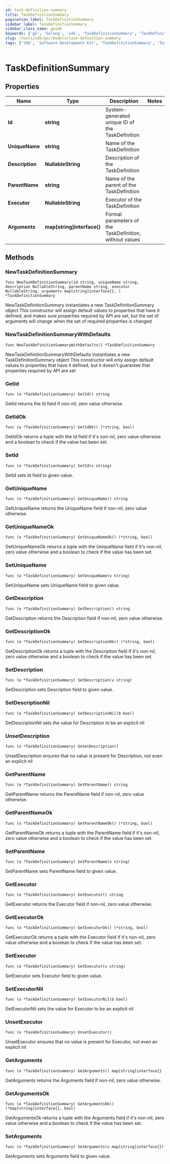 ```yaml
---
id: task-definition-summary
title: TaskDefinitionSummary
pagination_label: TaskDefinitionSummary
sidebar_label: TaskDefinitionSummary
sidebar_class_name: gosdk
keywords: ['go', 'Golang', 'sdk', 'TaskDefinitionSummary', 'TaskDefinitionSummary'] 
slug: /tools/sdk/go//models/task-definition-summary
tags: ['SDK', 'Software Development Kit', 'TaskDefinitionSummary', 'TaskDefinitionSummary']
---
```


# TaskDefinitionSummary

## Properties

Name | Type | Description | Notes
------------ | ------------- | ------------- | -------------
**Id** | **string** | System-generated unique ID of the TaskDefinition | 
**UniqueName** | **string** | Name of the TaskDefinition | 
**Description** | **NullableString** | Description of the TaskDefinition | 
**ParentName** | **string** | Name of the parent of the TaskDefinition | 
**Executor** | **NullableString** | Executor of the TaskDefinition | 
**Arguments** | **map[string]interface{}** | Formal parameters of the TaskDefinition, without values | 

## Methods

### NewTaskDefinitionSummary

`func NewTaskDefinitionSummary(id string, uniqueName string, description NullableString, parentName string, executor NullableString, arguments map[string]interface{}, ) *TaskDefinitionSummary`

NewTaskDefinitionSummary instantiates a new TaskDefinitionSummary object
This constructor will assign default values to properties that have it defined,
and makes sure properties required by API are set, but the set of arguments
will change when the set of required properties is changed

### NewTaskDefinitionSummaryWithDefaults

`func NewTaskDefinitionSummaryWithDefaults() *TaskDefinitionSummary`

NewTaskDefinitionSummaryWithDefaults instantiates a new TaskDefinitionSummary object
This constructor will only assign default values to properties that have it defined,
but it doesn't guarantee that properties required by API are set

### GetId

`func (o *TaskDefinitionSummary) GetId() string`

GetId returns the Id field if non-nil, zero value otherwise.

### GetIdOk

`func (o *TaskDefinitionSummary) GetIdOk() (*string, bool)`

GetIdOk returns a tuple with the Id field if it's non-nil, zero value otherwise
and a boolean to check if the value has been set.

### SetId

`func (o *TaskDefinitionSummary) SetId(v string)`

SetId sets Id field to given value.


### GetUniqueName

`func (o *TaskDefinitionSummary) GetUniqueName() string`

GetUniqueName returns the UniqueName field if non-nil, zero value otherwise.

### GetUniqueNameOk

`func (o *TaskDefinitionSummary) GetUniqueNameOk() (*string, bool)`

GetUniqueNameOk returns a tuple with the UniqueName field if it's non-nil, zero value otherwise
and a boolean to check if the value has been set.

### SetUniqueName

`func (o *TaskDefinitionSummary) SetUniqueName(v string)`

SetUniqueName sets UniqueName field to given value.


### GetDescription

`func (o *TaskDefinitionSummary) GetDescription() string`

GetDescription returns the Description field if non-nil, zero value otherwise.

### GetDescriptionOk

`func (o *TaskDefinitionSummary) GetDescriptionOk() (*string, bool)`

GetDescriptionOk returns a tuple with the Description field if it's non-nil, zero value otherwise
and a boolean to check if the value has been set.

### SetDescription

`func (o *TaskDefinitionSummary) SetDescription(v string)`

SetDescription sets Description field to given value.


### SetDescriptionNil

`func (o *TaskDefinitionSummary) SetDescriptionNil(b bool)`

 SetDescriptionNil sets the value for Description to be an explicit nil

### UnsetDescription
`func (o *TaskDefinitionSummary) UnsetDescription()`

UnsetDescription ensures that no value is present for Description, not even an explicit nil
### GetParentName

`func (o *TaskDefinitionSummary) GetParentName() string`

GetParentName returns the ParentName field if non-nil, zero value otherwise.

### GetParentNameOk

`func (o *TaskDefinitionSummary) GetParentNameOk() (*string, bool)`

GetParentNameOk returns a tuple with the ParentName field if it's non-nil, zero value otherwise
and a boolean to check if the value has been set.

### SetParentName

`func (o *TaskDefinitionSummary) SetParentName(v string)`

SetParentName sets ParentName field to given value.


### GetExecutor

`func (o *TaskDefinitionSummary) GetExecutor() string`

GetExecutor returns the Executor field if non-nil, zero value otherwise.

### GetExecutorOk

`func (o *TaskDefinitionSummary) GetExecutorOk() (*string, bool)`

GetExecutorOk returns a tuple with the Executor field if it's non-nil, zero value otherwise
and a boolean to check if the value has been set.

### SetExecutor

`func (o *TaskDefinitionSummary) SetExecutor(v string)`

SetExecutor sets Executor field to given value.


### SetExecutorNil

`func (o *TaskDefinitionSummary) SetExecutorNil(b bool)`

 SetExecutorNil sets the value for Executor to be an explicit nil

### UnsetExecutor
`func (o *TaskDefinitionSummary) UnsetExecutor()`

UnsetExecutor ensures that no value is present for Executor, not even an explicit nil
### GetArguments

`func (o *TaskDefinitionSummary) GetArguments() map[string]interface{}`

GetArguments returns the Arguments field if non-nil, zero value otherwise.

### GetArgumentsOk

`func (o *TaskDefinitionSummary) GetArgumentsOk() (*map[string]interface{}, bool)`

GetArgumentsOk returns a tuple with the Arguments field if it's non-nil, zero value otherwise
and a boolean to check if the value has been set.

### SetArguments

`func (o *TaskDefinitionSummary) SetArguments(v map[string]interface{})`

SetArguments sets Arguments field to given value.



